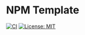 # NPM Template

[![CI](https://github.com/k-kuroguro/npm-template/actions/workflows/main.yaml/badge.svg)](https://github.com/k-kuroguro/npm-template/actions/workflows/main.yaml)
[![License: MIT](https://img.shields.io/badge/License-MIT-yellow.svg)](https://opensource.org/licenses/MIT)

